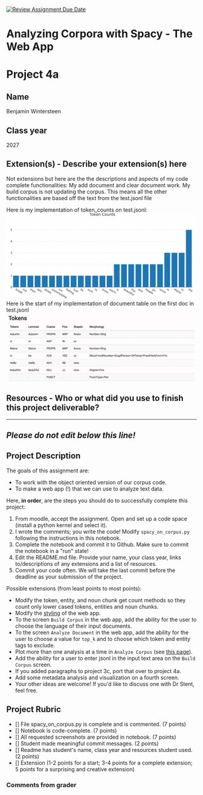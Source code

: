 [![Review Assignment Due Date](https://classroom.github.com/assets/deadline-readme-button-24ddc0f5d75046c5622901739e7c5dd533143b0c8e959d652212380cedb1ea36.svg)](https://classroom.github.com/a/Mng_pNG3)
# Analyzing Corpora with Spacy - The Web App

# Project 4a

## Name
Benjamin Wintersteen
## Class year
2027
## Extension(s) - Describe your extension(s) here
Not extensions but here are the the descriptions and aspects of my code complete functionalities:
My add document and clear document work. My build corpus is not updating the corpus. This means all the other functionalities are based off the text from the test.jsonl file

Here is my implementation of token_counts on test.jsonl:
![Alt text](image.png)
Here is the start of my implementation of document table on the first doc in test.jsonl
![Alt text](image-1.png)
## Resources - Who or what did you use to finish this project deliverable?

-----------------------------------------------------------------------------------------------------------------------------------------------
*Please do not edit below this line!*
-----------------------------------------------------------------------------------------------------------------------------------------------

## Project Description

The goals of this assignment are:

* To work with the object oriented version of our corpus code.
* To make a web app (!) that we can use to analyze text data.

Here, **in order**, are the steps you should do to successfully complete this project:

1. From moodle, accept the assignment. Open and set up a code space (install a python kernel and select it).
2. I wrote the comments; you write the code! Modify `spacy_on_corpus.py` following the instructions in this notebook.
3. Complete the notebook and commit it to Github. Make sure to commit the notebook in a "run" state!
4. Edit the README.md file. Provide your name, your class year, links to/descriptions of any extensions and a list of resources. 
5. Commit your code often. We will take the last commit before the deadline as your submission of the project.

Possible extensions (from least points to most points):

* Modify the token, entity, and noun chunk get count methods so they count only lower cased tokens, entities and noun chunks.
* Modify the [styling](https://anvil.works/learn/tutorials/using-material-3) of the web app. 
* To the screen `Build Corpus` in the web app, add the ability for the user to choose the language of their input documents.
* To the screen `Analyze Document` in the web app, add the ability for the user to choose a value for `top_k` and to choose which token and entity tags to exclude.
* Plot more than one analysis at a time in `Analyze Corpus` (see [this page](https://anvil.works/docs/client/components/plots)).
* Add the ability for a user to enter jsonl in the input text area on the `Build Corpus` screen.
* If you added paragraphs to project 3c, port that over to project 4a.
* Add some metadata analysis and visualization on a fourth screen.
* Your other ideas are welcome! If you'd like to discuss one with Dr Stent, feel free.

## Project Rubric

- [] File spacy_on_corpus.py is complete and is commented. (7 points)
- [] Notebook is code-complete. (7 points)
- [] All requested screenshots are provided in notebook. (7 points)
- [] Student made meaningful commit messages. (2 points)
- [] Readme has student's name, class year and resources student used. (2 points)
- [] Extension (1-2 points for a start; 3-4 points for a complete extension; 5 points for a surprising and creative extension)

### Comments from grader
